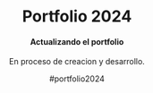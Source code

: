 <div align="center">
  <h1>Portfolio 2024</h1> 

  <h4>Actualizando el portfolio</h4>
  <p>En proceso de creacion y desarrollo.</p>


#portfolio2024
</div>

